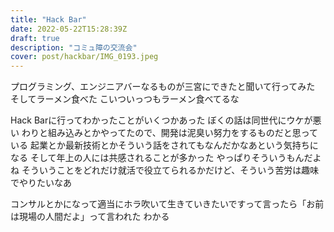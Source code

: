 ```yaml
---
title: "Hack Bar"
date: 2022-05-22T15:28:39Z
draft: true
description: "コミュ障の交流会"
cover: post/hackbar/IMG_0193.jpeg
---
```


プログラミング、エンジニアバーなるものが三宮にできたと聞いて行ってみた
そしてラーメン食べた
こいついっつもラーメン食べてるな

Hack Barに行ってわかったことがいくつかあった
ぼくの話は同世代にウケが悪い
わりと組み込みとかやってたので、開発は泥臭い努力をするものだと思っている
起業とか最新技術とかそういう話をされてもなんだかなあという気持ちになる
そして年上の人には共感されることが多かった
やっぱりそういうもんだよね
そういうことをどれだけ就活で役立てられるかだけど、そういう苦労は趣味でやりたいなあ

コンサルとかになって適当にホラ吹いて生きていきたいですって言ったら「お前は現場の人間だよ」って言われた
わかる
